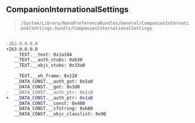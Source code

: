 ## CompanionInternationalSettings

> `/System/Library/NanoPreferenceBundles/General/CompanionInternationalSettings.bundle/CompanionInternationalSettings`

```diff

-262.0.0.0.0
+263.0.0.0.0
   __TEXT.__text: 0x1a104
   __TEXT.__auth_stubs: 0xb30
   __TEXT.__objc_stubs: 0x33a0

   __TEXT.__eh_frame: 0x128
   __DATA_CONST.__auth_got: 0x5a8
   __DATA_CONST.__got: 0x3d8
-  __DATA_CONST.__auth_ptr: 0x1c0
+  __DATA_CONST.__auth_ptr: 0x1a8
   __DATA_CONST.__const: 0x480
   __DATA_CONST.__cfstring: 0xb80
   __DATA_CONST.__objc_classlist: 0x90

```
